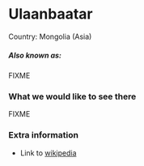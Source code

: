 # Ulaanbaatar

Country: Mongolia (Asia)

##### Also known as:

FIXME

### What we would like to see there

FIXME

### Extra information

- Link to [wikipedia](https://wikipedia.org/FIXME)
